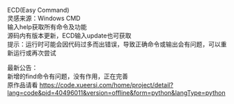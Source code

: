 ECD(Easy Command)  
灵感来源：Windows CMD  
输入help获取所有命令及功能  
源码内有版本更新，ECD输入update也可获取  
提示：运行时可能会因代码过多而出错误，导致正确命令或输出会有问题，可以重新运行或再次尝试  
  
最新公告：  
新增的find命令有问题，没有作用，正在完善  
原作品请看 https://code.xueersi.com/home/project/detail?lang=code&pid=40496011&version=offline&form=python&langType=python
